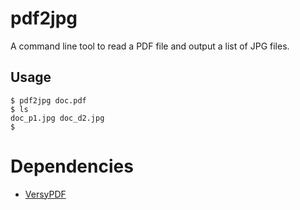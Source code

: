 # pdf2jpg

A command line tool to read a PDF file and output a list of JPG files.

## Usage

```
$ pdf2jpg doc.pdf
$ ls
doc_p1.jpg doc_d2.jpg
$
```

# Dependencies
 - [VersyPDF](https://github.com/sybrexsys/VersyPDF)
